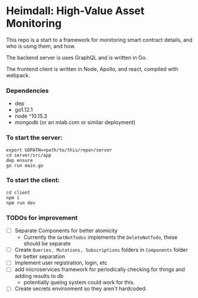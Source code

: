 # Heimdall: High-Value Asset Monitoring
This repo is a start to a framework for monitoring smart contract details, and who is using them, and how.

The backend server is uses GraphQL and is written in Go.

The frontend client is written in Node, Apollo, and react, compiled with webpack.

### Dependencies
- dep
- go1.12.1
- node ^10.15.3
- mongodb (or an mlab.com or similar deployment)

### To start the server:

    export GOPATH=<path/to/this/repo>/server
    cd server/src/app
    dep ensure
    go run main.go

### To start the client:

    cd client
    npm i
    npm run dev

### TODOs for improvement
- [ ] Separate Components for better atomicity
  - Currently the `GetNotTodos` implements the `DeleteNotTodo`, these should be separate
- [ ] Create `Queries, Mutations, Subscriptions` folders in `Components` folder for better separation
- [ ] Implement user registration, login, etc
- [ ] add microservices framework for periodically checking for things and adding results to db
  - potentially queing system could work for this.
- [ ] Create secrets environment so they aren't hardcoded.
